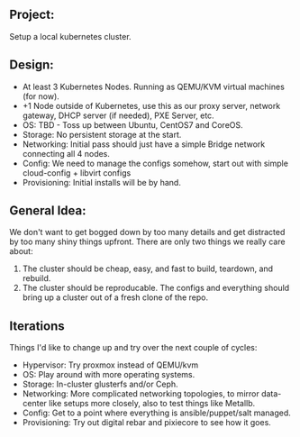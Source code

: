Project:
-------

Setup a local kubernetes cluster.

Design:
------

* At least 3 Kubernetes Nodes. Running as QEMU/KVM virtual machines (for now).
* +1 Node outside of Kubernetes, use this as our proxy server, network gateway, DHCP server (if needed), PXE Server, etc.
* OS: TBD - Toss up between Ubuntu, CentOS7 and CoreOS.
* Storage: No persistent storage at the start.
* Networking: Initial pass should just have a simple Bridge network connecting all 4 nodes.
* Config: We need to manage the configs somehow, start out with simple
  cloud-config + libvirt configs
* Provisioning: Initial installs will be by hand.


General Idea:
------------

We don't want to get bogged down by too many details and get
distracted by too many shiny things upfront. There are only two
things we really care about:

1. The cluster should be cheap, easy, and fast to build, teardown, and rebuild.
2. The cluster should be reproducable. The configs and
   everything should bring up a cluster out of a fresh clone of
   the repo.

Iterations
----------

Things I'd like to change up and try over the next couple of cycles:

* Hypervisor: Try proxmox instead of QEMU/kvm
* OS: Play around with more operating systems.
* Storage: In-cluster glusterfs and/or Ceph.
* Networking: More complicated networking topologies, to mirror
  data-center like setups more closely, also to test things like
  Metallb.
* Config: Get to a point where everything is ansible/puppet/salt
  managed.
* Provisioning: Try out digital rebar and pixiecore to see how
  it goes.
